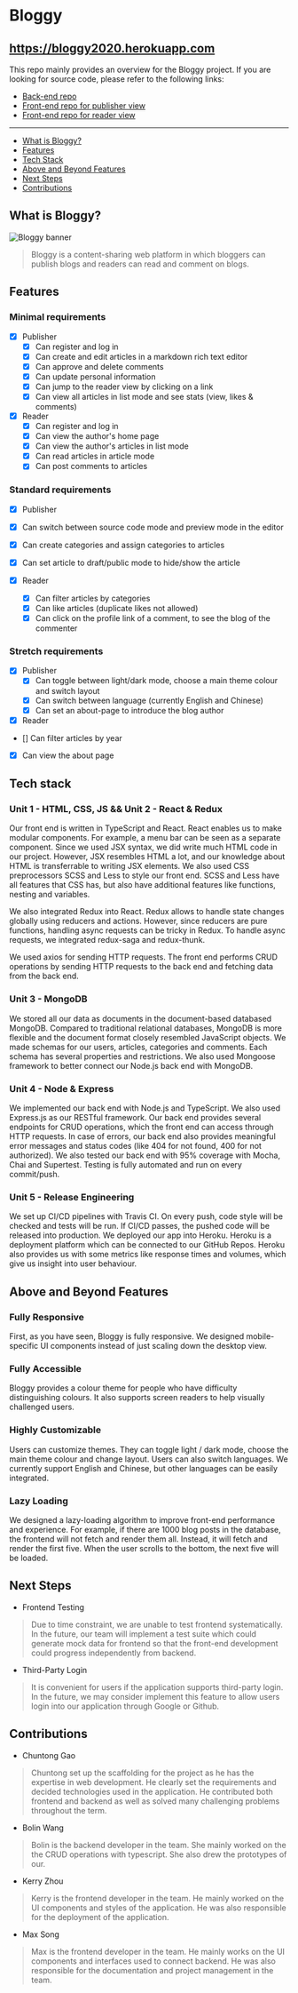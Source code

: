 # Bloggy 

## https://bloggy2020.herokuapp.com

This repo mainly provides an overview for the Bloggy project. If you are looking for source code, please refer to the following links:

- [Back-end repo](https://github.com/chuntonggao/bloggy-server.git) 
- [Front-end repo for publisher view](https://github.com/chuntonggao/bloggy-publisher.git)
- [Front-end repo for reader view](https://github.com/chuntonggao/bloggy-reader.git)

---

- [What is Bloggy?](##what-is-bloggy)
- [Features](##features)
- [Tech Stack](##tech-stack)
- [Above and Beyond Features](#above-and-beyond)
- [Next Steps](#next-steps)
- [Contributions](#contributions)

## What is Bloggy?

![Bloggy banner](./assets/banner/banner.png)

> Bloggy is a content-sharing web platform in which bloggers can publish blogs and readers can read and comment on blogs.

## Features

### Minimal requirements

- [x] Publisher
  - [x] Can register and log in
  - [x] Can create and edit articles in a markdown rich text editor
  - [x] Can approve and delete comments
  - [x] Can update personal information
  - [x] Can jump to the reader view by clicking on a link
  - [x] Can view all articles in list mode and see stats (view, likes & comments)

- [x] Reader
  - [x] Can register and log in
  - [x] Can view the author's home page
  - [x] Can view the author's articles in list mode
  - [x] Can read articles in article mode
  - [x] Can post comments to articles

### Standard requirements

- [x] Publisher
 - [x] Can switch between source code mode and preview mode in the editor
 - [x] Can create categories and assign categories to articles
 - [x] Can set article to draft/public mode to hide/show the article

- [x] Reader
  - [x] Can filter articles by categories
  - [x] Can like articles (duplicate likes not allowed)
  - [x] Can click on the profile link of a comment, to see the blog of the commenter 
 
### Stretch requirements

- [x] Publisher
  - [x] Can toggle between light/dark mode, choose a main theme colour and switch layout
  - [x] Can switch between language (currently English and Chinese)
  - [x] Can set an about-page to introduce the blog author

- [x]  Reader
  - [] Can filter articles by year  
  - [x] Can view the about page

## Tech stack

### Unit 1 - HTML, CSS, JS && Unit 2 - React & Redux

Our front end is written in TypeScript and React. React enables us to make modular components. For example, a menu bar can be seen as a separate component. Since we used JSX syntax, we did write much HTML code in our project. However, JSX resembles HTML a lot, and our knowledge about HTML is transferrable to writing JSX elements. We also used CSS preprocessors SCSS and Less to style our front end. SCSS and Less have all features that CSS has, but also have additional features like functions, nesting and variables.

We also integrated Redux into React. Redux allows to handle state changes globally using reducers and actions. However, since reducers are pure functions, handling async requests can be tricky in Redux. To handle async requests, we integrated redux-saga and redux-thunk.

We used axios for sending HTTP requests. The front end performs CRUD operations by sending HTTP requests to the back end and fetching data from the back end.

### Unit 3 - MongoDB

We stored all our data as documents in the document-based databased MongoDB. Compared to traditional relational databases, MongoDB is more flexible and the document format closely resembled JavaScript objects. We made schemas for our users, articles, categories and comments. Each schema has several properties and restrictions. We also used Mongoose framework to better connect our Node.js back end with MongoDB.

### Unit 4 - Node & Express

We implemented our back end with Node.js and TypeScript. We also used Express.js as our RESTful framework. Our back end provides several endpoints for CRUD operations, which the front end can access through HTTP requests. In case of errors, our back end also provides meaningful error messages and status codes (like 404 for not found, 400 for not authorized). We also tested our back end with 95% coverage with Mocha, Chai and Supertest. Testing is fully automated and run on every commit/push.

### Unit 5 - Release Engineering

We set up CI/CD pipelines with Travis CI. On every push, code style will be checked and tests will be run. If CI/CD passes, the pushed code will be released into production. We deployed our app into Heroku. Heroku is a deployment platform which can be connected to our GitHub Repos. Heroku also provides us with some metrics like response times and volumes, which give us insight into user behaviour.

## Above and Beyond Features

### Fully Responsive
First, as you have seen, Bloggy is fully responsive. We designed mobile-specific UI components instead of just scaling down the desktop view. 

### Fully Accessible
Bloggy provides a colour theme for people who have difficulty distinguishing colours. It also supports screen readers to help visually challenged users.

### Highly Customizable
Users can customize themes. They can toggle light / dark mode, choose the main theme colour and change layout. Users can also switch languages. We currently support English and Chinese, but other languages can be easily integrated.

### Lazy Loading
We designed a lazy-loading algorithm to improve front-end performance and experience. For example, if there are 1000 blog posts in the database, the frontend will not fetch and render them all. Instead, it will fetch and render the first five. When the user scrolls to the bottom, the next five will be loaded.

## Next Steps

- Frontend Testing

> Due to time constraint, we are unable to test frontend systematically.  In the future, our team will implement a test suite which could generate mock data for frontend so that the front-end development could progress independently from backend.

- Third-Party Login

> It is convenient for users if the application supports third-party login.  In the future, we may consider implement this feature to allow users login into our application through Google or Github.

## Contributions

- Chuntong Gao

> Chuntong set up the scaffolding for the project as he has the expertise in web development. He clearly set the requirements and decided technologies used in the application.  He contributed both frontend and backend as well as solved many challenging problems throughout the term.

- Bolin Wang 

> Bolin is the backend developer in the team. She mainly worked on the the CRUD operations with typescript. She also drew the prototypes of our.

- Kerry Zhou

> Kerry is the frontend developer in the team. He mainly worked on the UI components and styles of the application. He was also responsible for the deployment of the application.

- Max Song

> Max is the frontend developer in the team. He mainly works on the UI components and interfaces used to connect backend. He was also responsible for the documentation and project management in the team.
